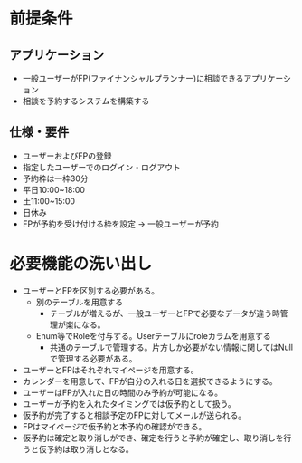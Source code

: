 # 前提条件
## アプリケーション
- 一般ユーザーがFP(ファイナンシャルプランナー)に相談できるアプリケーション
- 相談を予約するシステムを構築する

## 仕様・要件
- ユーザーおよびFPの登録
- 指定したユーザーでのログイン・ログアウト
- 予約枠は一枠30分
- 平日10:00~18:00
- 土11:00~15:00
- 日休み
- FPが予約を受け付ける枠を設定 -> 一般ユーザーが予約

# 必要機能の洗い出し
- ユーザーとFPを区別する必要がある。
    - 別のテーブルを用意する
        - テーブルが増えるが、一般ユーザーとFPで必要なデータが違う時管理が楽になる。
    - Enum等でRoleを付与する。Userテーブルにroleカラムを用意する
        - 共通のテーブルで管理する。片方しか必要がない情報に関してはNullで管理する必要がある。
- ユーザーとFPはそれぞれマイページを用意する。
- カレンダーを用意して、FPが自分の入れる日を選択できるようにする。
- ユーザーはFPが入れた日の時間のみ予約が可能になる。
- ユーザーが予約を入れたタイミングでは仮予約として扱う。
- 仮予約が完了すると相談予定のFPに対してメールが送られる。
- FPはマイページで仮予約と本予約の確認ができる。
- 仮予約は確定と取り消しができ、確定を行うと予約が確定し、取り消しを行うと仮予約は取り消しとなる。